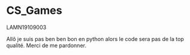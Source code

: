 # CS_Games

LAMN19109003

Allô je suis pas ben ben bon en python alors le code sera pas de la top qualité.
Merci de me pardonner.
